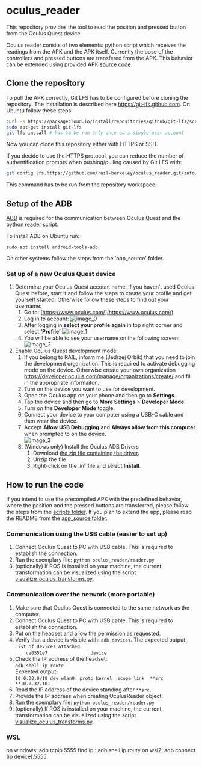 # oculus_reader

This repository provides the tool to read the position and pressed button from the Oculus Quest device.

Oculus reader consits of two elements: python script which receives the readings from the APK and the APK itself. Currently the pose of the controllers and pressed buttons are transfered from the APK. This behavior can be extended using provided APK [source code](app_source).

## Clone the repository

To pull the APK correctly, Git LFS has to be configured before cloning the repository. The installation is described here https://git-lfs.github.com. On Ubuntu follow these steps:

```bash
curl -s https://packagecloud.io/install/repositories/github/git-lfs/script.deb.sh | sudo bash
sudo apt-get install git-lfs
git lfs install # has to be run only once on a single user account
```

Now you can clone this repository either with HTTPS or SSH.

If you decide to use the HTTPS protocol, you can reduce the number of authentification prompts when pushing/pulling caused by Git LFS with:

```bash
git config lfs.https://github.com/rail-berkeley/oculus_reader.git/info/lfs.locksverify false
```

This command has to be run from the repository workspace.

## Setup of the ADB

[ADB](https://developer.android.com/studio/command-line/adb) is required for the communication between Oculus Quest and the python reader script.

To install ADB on Ubuntu run:

```
sudo apt install android-tools-adb
```

On other systems follow the steps from the 'app_source' folder.

### Set up of a new Oculus Quest device

1. Determine your Oculus Quest account name:
If you haven’t used Oculus Quest before, start it and follow the steps to create your profile and get yourself started. Otherwise follow these steps to find out your username:
    1. Go to: [https://www.oculus.com/](https://www.oculus.com/) 
    2. Log in to account:
    ![image_0](https://user-images.githubusercontent.com/14967831/106832581-c7288f00-6646-11eb-91e0-3b74e81a58ba.png)
    3. After logging in **select your profile again** in top right corner and select **‘Profile’**
    ![image_1](https://user-images.githubusercontent.com/14967831/106832585-c859bc00-6646-11eb-9a3d-3a55f844ee37.png)
    4. You will be able to see your username on the following screen:
    ![image_2](https://user-images.githubusercontent.com/14967831/106832678-f7702d80-6646-11eb-823e-1001d6bffe01.png)
2. Enable Oculus Quest development mode:
    1. If you belong to RAIL, inform me (Jedrzej Orbik) that you need to join the development organization. This is required to activate debugging mode on the device. Otherwise create your own organization <https://developer.oculus.com/manage/organizations/create/> and fill in the appropriate informaiton.
    2. Turn on the device you want to use for development.
    3. Open the Oculus app on your phone and then go to **Settings**.
    4. Tap the device and then go to **More Settings** > **Developer Mode**.
    5. Turn on the **Developer Mode** toggle.
    6. Connect your device to your computer using a USB-C cable and then wear the device.
    7. Accept **Allow USB Debugging** and **Always allow from this computer** when prompted to on the device.  
        ![image_3](https://user-images.githubusercontent.com/14967831/104061507-048d2e80-51f9-11eb-8327-7917f6a1ab60.png)  
    8. (Windows only) Install the Oculus ADB Drivers
        1. Download [the zip file containing the driver](https://developer.oculus.com/downloads/package/oculus-adb-drivers/).
        2. Unzip the file.
        3. Right-click on the .inf file and select **Install**.

## How to run the code

If you intend to use the precompiled APK with the predefined behavior, where the position and the pressed buttons are transferred, please follow the steps from the [scripts folder](oculus_reader/README.md). If you plan to extend the app, please read the README from the [app_source folder](app_source/README.md).

### Communication using the USB cable (easier to set up)

1. Connect Oculus Quest to PC with USB cable. This is required to establish the connection.
2. Run the exemplary file: `python oculus_reader/reader.py`
3. (optionally) If ROS is installed on your machine, the current transformation can be visualized using the script [visualize_oculus_transforms.py](oculus_reader/visualize_oculus_transforms.py).


### Communication over the network (more portable)

1. Make sure that Oculus Quest is connected to the same network as the computer.
2. Connect Oculus Quest to PC with USB cable. This is required to establish the connection.
3. Put on the headset and allow the permission as requested.
4. Verify that a device is visible with: `adb devices`. The expected output:  
`List of devices attached`  
`    ce0551e7                device`
5. Check the IP address of the headset:  
    `adb shell ip route`  
    Expected output:  
    `10.0.30.0/19 dev wlan0  proto kernel  scope link  **src **10.0.32.101`
6. Read the IP address of the device standing after `**src`.
7. Provide the IP address when creating OculusReader object.
8. Run the exemplary file: `python oculus_reader/reader.py`
9. (optionally) If ROS is installed on your machine, the current transformation can be visualized using the script [visualize_oculus_transforms.py](oculus_reader/visualize_oculus_transforms.py).

### WSL

on windows: adb tcpip 5555
find ip : adb shell ip route
on wsl2: adb connect [ip device]:5555